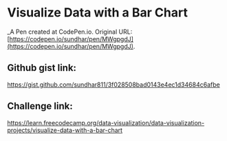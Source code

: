# Visualize Data with a Bar Chart
 _A Pen created at CodePen.io. Original URL: [https://codepen.io/sundhar/pen/MWgpgdJ](https://codepen.io/sundhar/pen/MWgpgdJ).

## Github gist link: 
https://gist.github.com/sundhar811/3f028508bad0143e4ec1d34684c6afbe

## Challenge link: 
https://learn.freecodecamp.org/data-visualization/data-visualization-projects/visualize-data-with-a-bar-chart